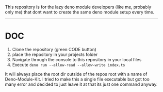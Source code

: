 This repository is for the lazy deno module developers (like me, probably only me)
that dont want to create the same deno module setup every time.

---

# DOC

1. Clone the repository (green CODE button)
2. place the repository in your projects folder
3. Navigate through the console to this repository in your local files
4. Execute `deno run --allow-read --allow-write index.ts`

It will always place the root dir outside of the repos root with a name of
Deno-Module-Kit. I tried to make this a single file executable but got too many
error and decided to just leave it at that its just one command anyway.
